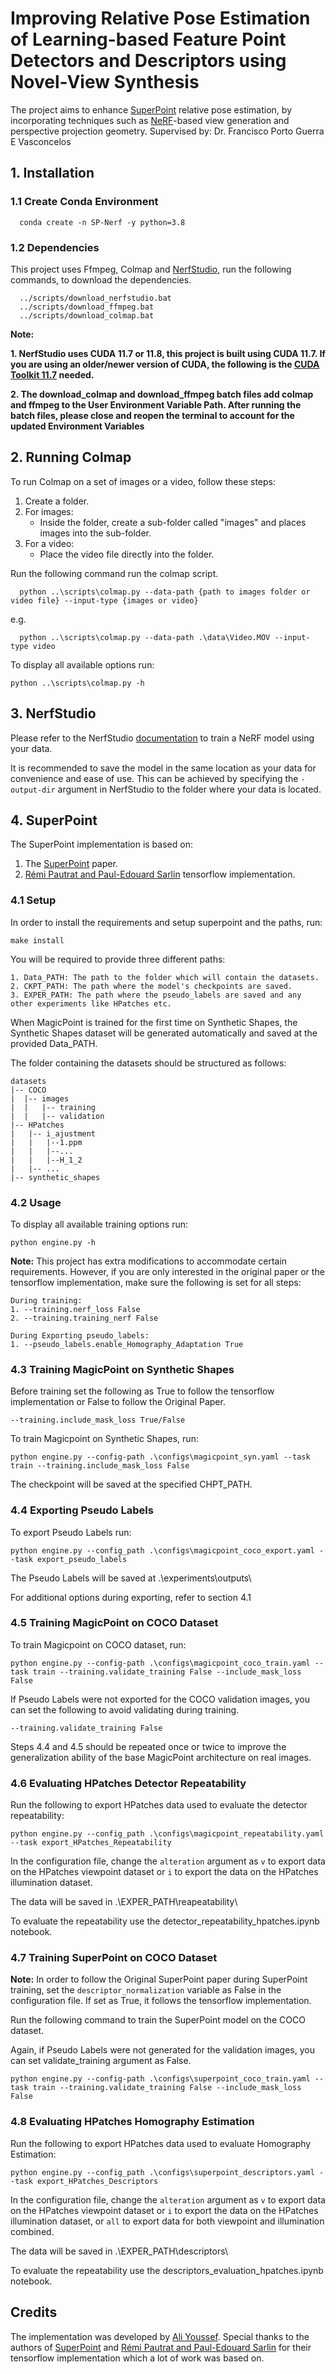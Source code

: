   # Improving Relative Pose Estimation of Learning-based Feature Point Detectors and Descriptors using Novel-View Synthesis

  The project aims to enhance [SuperPoint](https://arxiv.org/abs/1712.07629) relative pose estimation, by incorporating techniques such as [NeRF](https://arxiv.org/abs/2003.08934)-based view generation and perspective projection geometry.
  Supervised by: Dr. Francisco Porto Guerra E Vasconcelos


  ## 1. Installation ##

  ### 1.1 Create Conda Environment ###

  ```
    conda create -n SP-Nerf -y python=3.8
  ```

  ### 1.2 Dependencies ###

  This project uses Ffmpeg, Colmap and [NerfStudio](https://github.com/nerfstudio-project/nerfstudio), run the following commands, to download the dependencies.

  ```
    ../scripts/download_nerfstudio.bat
    ../scripts/download_ffmpeg.bat
    ../scripts/download_colmap.bat
  ```

  **Note:**
  
  **1. NerfStudio uses CUDA 11.7 or 11.8, this project is built using CUDA 11.7. If you are using an older/newer version of CUDA, the following is the [CUDA Toolkit 11.7](https://developer.nvidia.com/cuda-11-7-0-download-archive) needed.**
  
  **2. The download_colmap and download_ffmpeg batch files add colmap and ffmpeg to the User Environment Variable Path. 
  After running the batch files, please close and reopen the terminal to account for the updated Environment Variables**


  ## 2. Running Colmap ##

  To run Colmap on a set of images or a video, follow these steps:
   1. Create a folder.
   2. For images:
      - Inside the folder, create a sub-folder called "images" and places images into the sub-folder.
  3. For a video:
      - Place the video file directly into the folder.


Run the following command run the colmap script.

  ```
    python ..\scripts\colmap.py --data-path {path to images folder or video file} --input-type {images or video} 
  ```

  e.g.
  ```
    python ..\scripts\colmap.py --data-path .\data\Video.MOV --input-type video
  ```
  

To display all available options run:
  ```
  python ..\scripts\colmap.py -h
  ```
  
  ## 3. NerfStudio ##

  Please refer to the NerfStudio [documentation](https://docs.nerf.studio/en/latest/index.html) to train a NeRF model using your data.

 It is recommended to save the model in the same location as your data for convenience and ease of use. This can be achieved by specifying the `-output-dir` argument in NerfStudio to the folder where your data is located. 

  ## 4. SuperPoint ##
  The SuperPoint implementation is based on:

  1. The [SuperPoint](https://arxiv.org/abs/1712.07629) paper.
  2. [Rémi Pautrat and Paul-Edouard Sarlin](https://github.com/rpautrat/SuperPoint) tensorflow implementation.


  ### 4.1 Setup ###

  
  In order to install the requirements and setup superpoint and the paths, run:
 
  ```
  make install
  ```

  You will be required to provide three different paths:

    1. Data_PATH: The path to the folder which will contain the datasets.
    2. CKPT_PATH: The path where the model's checkpoints are saved.
    3. EXPER_PATH: The path where the pseudo_labels are saved and any other experiments like HPatches etc.


  When MagicPoint is trained for the first time on Synthetic Shapes, the Synthetic Shapes dataset will be generated automatically and saved at the provided Data_PATH.

  The folder containing the datasets should be structured as follows:
```
datasets
|-- COCO
|  |-- images
|  |   |-- training
|  |   |-- validation
|-- HPatches
|   |-- i_ajustment
|   |   |--1.ppm
|   |   |--...
|   |   |--H_1_2
|   |-- ...
|-- synthetic_shapes
```
  
  ### 4.2 Usage ###

To display all available training options run:
  ```
  python engine.py -h
  ```
**Note:** This project has extra modifications to accommodate certain requirements. However, if you are only interested in the original paper or the tensorflow implementation, make sure the following is set for all steps:
```
During training:
1. --training.nerf_loss False
2. --training.training_nerf False

During Exporting pseudo_labels:
1. --pseudo_labels.enable_Homography_Adaptation True
```



### 4.3 Training MagicPoint on Synthetic Shapes ###

Before training set the following as True to follow the tensorflow implementation or False to follow the Original Paper.

```
--training.include_mask_loss True/False
```


To train Magicpoint on Synthetic Shapes, run:

```
python engine.py --config-path .\configs\magicpoint_syn.yaml --task train --training.include_mask_loss False
```

The checkpoint will be saved at the specified CHPT_PATH.

  ### 4.4 Exporting Pseudo Labels ###
  To export Pseudo Labels run:
  
  ```
  python engine.py --config_path .\configs\magicpoint_coco_export.yaml --task export_pseudo_labels
  ```

  The Pseudo Labels will be saved at .\experiments\outputs\
  
   For additional options during exporting, refer to section 4.1

### 4.5 Training MagicPoint on COCO Dataset ###

To train Magicpoint on COCO dataset, run:

```
python engine.py --config-path .\configs\magicpoint_coco_train.yaml --task train --training.validate_training False --include_mask_loss False
```

If Pseudo Labels were not exported for the COCO validation images, you can set the following to avoid validating during training.
```
--training.validate_training False
```

Steps 4.4 and 4.5 should be repeated once or twice to improve the generalization ability of the base MagicPoint architecture on real images.

### 4.6 Evaluating HPatches Detector Repeatability ###

Run the following to export HPatches data used to evaluate the detector repeatability:

```
python engine.py --config_path .\configs\magicpoint_repeatability.yaml --task export_HPatches_Repeatability
```

In the configuration file, change the `alteration` argument as `v` to export data on the HPatches viewpoint dataset or `i` to export the data on the HPatches illumination dataset.

The data will be saved in .\EXPER_PATH\reapeatability\

To evaluate the repeatability use the detector_repeatability_hpatches.ipynb notebook.

### 4.7 Training SuperPoint on COCO Dataset ###


  **Note:** In order to follow the Original SuperPoint paper during SuperPoint training, set the `descriptor_normalization` variable as False in the configuration file. If set as True, it follows the tensorflow implementation. 

Run the following command to train the SuperPoint model on the COCO dataset.

Again, if Pseudo Labels were not generated for the validation images, you can set validate_training argument as False.

```
python engine.py --config-path .\configs\superpoint_coco_train.yaml --task train --training.validate_training False --include_mask_loss False
```

### 4.8 Evaluating HPatches Homography Estimation ###

Run the following to export HPatches data used to evaluate Homography Estimation:

```
python engine.py --config_path .\configs\superpoint_descriptors.yaml --task export_HPatches_Descriptors
```

In the configuration file, change the `alteration` argument as `v` to export data on the HPatches viewpoint dataset or `i` to export the data on the HPatches illumination dataset, or `all` to export data for both viewpoint and illumination combined.

The data will be saved in .\EXPER_PATH\descriptors\

To evaluate the repeatability use the descriptors_evaluation_hpatches.ipynb notebook.


## Credits

The implementation was developed by [Ali Youssef](https://github.com/AliYoussef97). Special thanks to the authors of [SuperPoint](https://arxiv.org/abs/1712.07629) and [Rémi Pautrat and Paul-Edouard Sarlin](https://github.com/rpautrat/SuperPoint) for their tensorflow implementation which a lot of work was based on.








